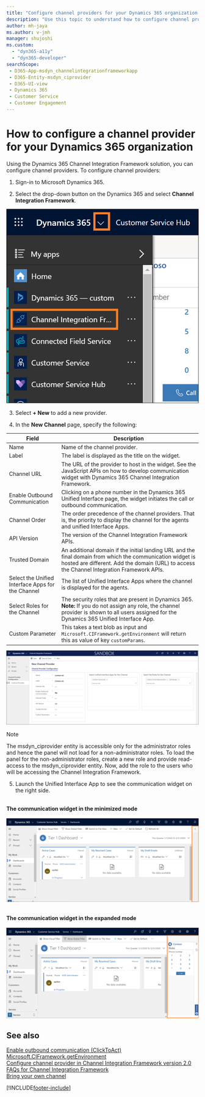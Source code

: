 ```yaml
---
title: "Configure channel providers for your Dynamics 365 organization | MicrosoftDocs"
description: "Use this topic to understand how to configure channel providers in Dynamics 365 Channel Integration Framework 1.0."
author: mh-jaya
ms.author: v-jmh
manager: shujoshi
ms.custom: 
  - "dyn365-a11y"
  - "dyn365-developer"
searchScope: 
 - D365-App-msdyn_channelintegrationframeworkapp 
 - D365-Entity-msdyn_ciprovider
 - D365-UI-view
 - Dynamics 365 
 - Customer Service 
 - Customer Engagement
---
```


# How to configure a channel provider for your Dynamics 365 organization

Using the Dynamics 365 Channel Integration Framework solution, you can configure channel providers.
To configure channel providers:

1. Sign-in to Microsoft Dynamics 365.

2. Select the drop-down button on the Dynamics 365 and select **Channel Integration Framework**.

  ![Dynamics 365 drop-down button to find Channel Integration Framework.](media/cif-app-navigation.png "Dynamics 365 drop-down button to find Channel Integration Framework")

3.	Select **+ New** to add a new provider.

4.	In the **New Channel** page, specify the following:

  | Field | Description |
  |-------|-------|
  |Name|Name of the channel provider.|
  |Label|The label is displayed as the title on the widget.|
  |Channel URL|The URL of the provider to host in the widget. See the JavaScript APIs on how to develop communication widget with Dynamics 365 Channel Integration Framework.|
  |Enable Outbound Communication|Clicking on a phone number in the Dynamics 365 Unified Interface page, the widget initiates the call or outbound communication.|
  |Channel Order|The order precedence of the channel providers. That is, the priority to display the channel for the agents and unified Interface Apps.|
  |API Version|The version of the Channel Integration Framework APIs.|
  |Trusted Domain| An additional domain if the initial landing URL and the final domain from which the communication widget is hosted are different. Add the domain (URL) to access the Channel Integration Framework APIs. |
  |Select the Unified Interface Apps for the Channel| The list of Unified Interface Apps where the channel is displayed for the agents. |
  |Select Roles for the Channel|The security roles that are present in Dynamics 365.<br>**Note:** If you do not assign any role, the channel provider is shown to all users assigned for the Dynamics 365 Unified Interface App.|
  |Custom Parameter|This takes a text blob as input and `Microsoft.CIFramework.getEnvironment` will return this as value of key `customParams`.|
  
  ![Channel provider configuration.](media/channel-provider-configuration-v1.PNG "Channel provider configuration")

  > [!Note]
  > The msdyn_ciprovider entity is accessible only for the administrator roles and hence the panel will not load for a non-administrator roles. To load the panel for the non-administrator roles, create a new role and provide read-access to the msdyn_ciprovider entity. Now, add the role to the users who will be accessing the Channel Integration Framework.

5. Launch the Unified Interface App to see the communication widget on the right side.<br><br>

**The communication widget in the minimized mode**<br><br>
![communication widget in the minimized mode.](media/widget-minimized-mode.PNG "communication widget in the minimized mode")
<br><br>

**The communication widget in the expanded mode**<br><br>
![communication widget in the expanded mode.](media/widget-expanded-mode.PNG "communication widget in the expanded mode")

## See also

[Enable outbound communication (ClickToAct)](enable-outbound-communication-clicktoact.md)<br />
[Microsoft.CIFramework.getEnvironment](reference/microsoft-ciframework/getEnvironment.md)<br />
[Configure channel provider in Channel Integration Framework version 2.0](/dynamics365/customer-service/channel-integration-framework/configure-channel-provider-app-profile-manager)<br />
[FAQs for Channel Integration Framework](faq-channel-integration-framework.md)<br />
[Bring your own channel](../bring-your-own-channel.md)


[!INCLUDE[footer-include](../../includes/footer-banner.md)]
